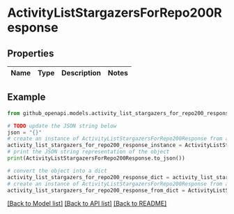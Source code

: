 # ActivityListStargazersForRepo200Response


## Properties

Name | Type | Description | Notes
------------ | ------------- | ------------- | -------------

## Example

```python
from github_openapi.models.activity_list_stargazers_for_repo200_response import ActivityListStargazersForRepo200Response

# TODO update the JSON string below
json = "{}"
# create an instance of ActivityListStargazersForRepo200Response from a JSON string
activity_list_stargazers_for_repo200_response_instance = ActivityListStargazersForRepo200Response.from_json(json)
# print the JSON string representation of the object
print(ActivityListStargazersForRepo200Response.to_json())

# convert the object into a dict
activity_list_stargazers_for_repo200_response_dict = activity_list_stargazers_for_repo200_response_instance.to_dict()
# create an instance of ActivityListStargazersForRepo200Response from a dict
activity_list_stargazers_for_repo200_response_from_dict = ActivityListStargazersForRepo200Response.from_dict(activity_list_stargazers_for_repo200_response_dict)
```
[[Back to Model list]](../README.md#documentation-for-models) [[Back to API list]](../README.md#documentation-for-api-endpoints) [[Back to README]](../README.md)



